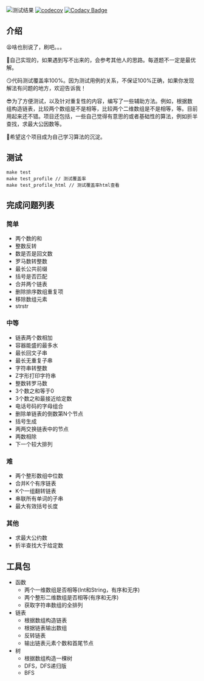 ![测试结果](https://github.com/aaronzjc/leetcode/workflows/tests/badge.svg)
[![codecov](https://codecov.io/gh/aaronzjc/leetcode/branch/master/graph/badge.svg?token=U97K2S543N)](https://codecov.io/gh/aaronzjc/leetcode)
[![Codacy Badge](https://app.codacy.com/project/badge/Grade/1e452326595b49c2a3f1ff769fae33e8)](https://www.codacy.com/manual/415397228/leetcode?utm_source=github.com&amp;utm_medium=referral&amp;utm_content=aaronzjc/leetcode&amp;utm_campaign=Badge_Grade)

## 介绍

😫啥也别说了，刷吧。。。

🙂自己实现的，如果遇到写不出来的，会参考其他人的思路。每道题不一定是最优解。

😏代码测试覆盖率100%。因为测试用例的关系，不保证100%正确，如果你发现解法有问题的地方，欢迎告诉我！

😎为了方便测试，以及针对重复性的内容，编写了一些辅助方法。例如，根据数组构造链表，比较两个数组是不是相等，比较两个二维数组是不是相等，等。目前用起来还不错。项目还包括，一些自己觉得有意思的或者基础性的算法，例如折半查找，求最大公因数等。

👏希望这个项目成为自己学习算法的沉淀。

## 测试

```shell script
make test
make test_profile // 测试覆盖率
make test_profile_html // 测试覆盖率html查看
```

## 完成问题列表

### 简单

+ 两个数的和
+ 整数反转
+ 数是否是回文数
+ 罗马数转整数
+ 最长公共前缀
+ 括号是否匹配
+ 合并两个链表
+ 删除排序数组重复项
+ 移除数组元素
+ strstr

### 中等

+ 链表两个数相加
+ 容器能盛的最多水
+ 最长回文子串
+ 最长无重复子串
+ 字符串转整数
+ Z字形打印字符串
+ 整数转罗马数
+ 3个数之和等于0
+ 3个数之和最接近给定数
+ 电话号码的字母组合
+ 删除单链表的倒数第N个节点
+ 括号生成
+ 两两交换链表中的节点
+ 两数相除
+ 下一个较大排列

### 难 

+ 两个整形数组中位数
+ 合并K个有序链表
+ K个一组翻转链表
+ 串联所有单词的子串
+ 最大有效括号长度

### 其他

+ 求最大公约数
+ 折半查找大于给定数

## 工具包

+ 函数
    + 两个一维数组是否相等(Int和String，有序和无序)
    + 两个整形二维数组是否相等(有序和无序)
    + 获取字符串数组的全排列
+ 链表
    + 根据数组构造链表
    + 根据链表输出数组
    + 反转链表
    + 输出链表元素个数和首尾节点
+ 树
    + 根据数组构造一棵树
    + DFS，DFS递归版
    + BFS
